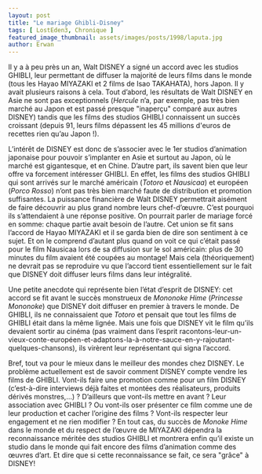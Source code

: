 ```yaml
---
layout: post
title: "Le mariage Ghibli-Disney"
tags: [ LostEden3, Chronique ]
featured_image_thumbnail: assets/images/posts/1998/laputa.jpg
author: Erwan
---
```


Il y a à peu près un an, Walt DISNEY a signé un accord avec les studios GHIBLI, leur permettant de diffuser la majorité de leurs films dans le monde (tous les Hayao MIYAZAKI et 2 films de Isao TAKAHATA), hors Japon. Il y avait plusieurs raisons à cela. Tout d’abord, les résultats de Walt DISNEY en Asie ne sont pas exceptionnels (*Hercule* n’a, par exemple, pas très bien marché au Japon et est passé presque "inaperçu" comparé aux autres DISNEY) tandis que les films des studios GHIBLI connaissent un succès croissant (depuis 91, leurs films dépassent les 45 millions d'euros de recettes rien qu’au Japon !). 

L’intérêt de DISNEY est donc de s’associer avec le 1er studios d’animation japonaise pour pouvoir s’implanter en Asie et surtout au Japon, où le marché est gigantesque, et en Chine. D’autre part, ils savent bien que leur offre va forcement intéresser GHIBLI. En effet, les films des studios GHIBLI qui sont arrivés sur le marché américain (*Totoro* et *Nausicaa*) et européen (*Porco Rosso*) n’ont pas très bien marché faute de distribution et promotion suffisantes. La puissance financière de Walt DISNEY permettrait aisément de faire découvrir au plus grand nombre leurs chef-d’œuvre. C’est pourquoi ils s’attendaient à une réponse positive. On pourrait parler de mariage forcé en somme: chaque partie avait besoin de l’autre. Cet union se fit sans l’accord de Hayao MIYAZAKI et il se garda bien de dire son sentiment à ce sujet. Et on le comprend d’autant plus quand on voit ce qui c’était passé pour le film Nausicaa lors de sa diffusion sur le sol américain: plus de 30 minutes du film avaient été coupées au montage! Mais cela (théoriquement) ne devrait pas se reproduire vu que l’accord tient essentiellement sur le fait que DISNEY doit diffuser leurs films dans leur intégralité. 

Une petite anecdote qui représente bien l’état d’esprit de DISNEY: cet accord se fit avant le succès monstrueux de *Mononoke Hime* (*Princesse Mononoke*) que DISNEY doit diffuser en premier à travers le monde. De GHIBLI, ils ne connaissaient que *Totoro* et pensait que tout les films de GHIBLI était dans la même lignée. Mais une fois que DISNEY vit le film qu’ils devaient sortir au cinéma (pas vraiment dans l’esprit racontons-leur-un-vieux-conte-européen-et-adaptons-la-à-notre-sauce-en-y-rajoutant- quelques-chansons), ils virèrent leur représentant qui signa l’accord. 

Bref, tout va pour le mieux dans le meilleur des mondes chez DISNEY. Le problème actuellement est de savoir comment DISNEY compte vendre les films de GHIBLI. Vont-ils faire une promotion comme pour un film DISNEY (c’est-à-dire interviews déjà faites et montées des réalisateurs, produits dérivés monstres,...) ? D’ailleurs que vont-ils mettre en avant ? Leur association avec GHIBLI ? Ou vont-ils oser présenter ce film comme une de leur production et cacher l’origine des films ? Vont-ils respecter leur engagement et ne rien modifier ? En tout cas, du succès de *Monoke Hime* dans le monde et du respect de l’œuvre de MIYAZAKI dépendra la reconnaissance méritée des studios GHIBLI et montrera enfin qu’il existe un studio dans le monde qui fait encore des films d’animation comme des œuvres d’art. Et dire que si cette reconnaissance se fait, ce sera "grâce" à DISNEY!                                               
